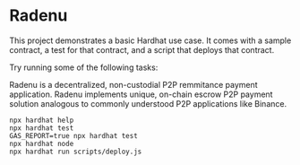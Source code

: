 # Radenu

This project demonstrates a basic Hardhat use case. It comes with a sample contract, a test for that contract, and a script that deploys that contract.

Try running some of the following tasks:

Radenu is a decentralized, non-custodial P2P remmitance payment application. Radenu implements unique, on-chain escrow P2P payment solution analogous to commonly understood P2P applications like Binance. 

```shell
npx hardhat help
npx hardhat test
GAS_REPORT=true npx hardhat test
npx hardhat node
npx hardhat run scripts/deploy.js
```
